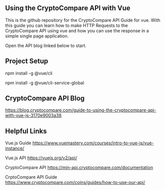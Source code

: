 ## Using the CryptoCompare API with Vue
This is the github repository for the CryptoCompare API Guide for vue. 
With this guide you can learn how to make HTTP Requests to the CryptoCompare
API using vue and how you can use the response in a simple single page
application. 

Open the API blog linked below to start.

## Project Setup
npm install -g @vue/cli

npm install -g @vue/cli-service-global

## CryptoCompare API Blog
https://blog.cryptocompare.com/guide-to-using-the-cryptocompare-api-with-vue-js-3170e9003a38

## Helpful Links

Vue.js Guide
https://www.vuemastery.com/courses/intro-to-vue-js/vue-instance/

Vue.js API 
https://vuejs.org/v2/api/

CryptoCompare API
https://min-api.cryptocompare.com/documentation

CrptoCompare API Guide
https://www.cryptocompare.com/coins/guides/how-to-use-our-api/